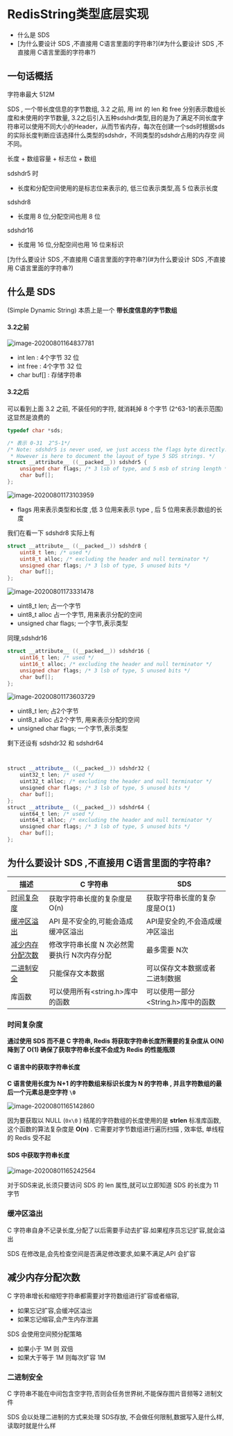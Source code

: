 # RedisString类型底层实现

- 什么是 SDS
- [为什么要设计 SDS ,不直接用 C语言里面的字符串?](#为什么要设计 SDS ,不直接用 C语言里面的字符串?)

## 一句话概括

字符串最大 512M

SDS , 一个带长度信息的字节数组, 3.2 之前, 用 int 的 len 和 free 分别表示数组长度和未使用的字节数量, 3.2之后引入五种sdshdr类型,目的是为了满足不同长度字符串可以使用不同大小的Header，从而节省内存，每次在创建一个sds时根据sds的实际长度判断应该选择什么类型的sdshdr，不同类型的sdshdr占用的内存空 间不同。

长度 + 数组容量 + 标志位 + 数组

sdshdr5 时 

- 长度和分配空间使用的是标志位来表示的, 低三位表示类型,高 5 位表示长度

sdshdr8

- 长度用 8 位,分配空间也用 8 位

sdshdr16

- 长度用 16 位,分配空间也用 16 位来标识

[为什么要设计 SDS ,不直接用 C语言里面的字符串?](#为什么要设计 SDS ,不直接用 C语言里面的字符串?)

## 什么是 SDS

(Simple Dynamic String) 本质上是一个 **带长度信息的字节数组**

#### 3.2之前

![image-20200801164837781](../../../assets/image-20200801164837781.png)

- int len  : 4个字节 32 位
- int free : 4个字节 32 位
- char buf[] : 存储字符串

#### 3.2之后

可以看到上面 3.2 之前, 不装任何的字符, 就消耗掉 8 个字节 (2^63-1的表示范围) 这显然是浪费的

```c
typedef char *sds;

/* 表示 0-31  2^5-1*/
/* Note: sdshdr5 is never used, we just access the flags byte directly.
 * However is here to document the layout of type 5 SDS strings. */
struct __attribute__ ((__packed__)) sdshdr5 { 
    unsigned char flags; /* 3 lsb of type, and 5 msb of string length */
    char buf[];
};
```

![image-20200801173103959](../../../assets/image-20200801173103959.png)

- flags 用来表示类型和长度 ,低 3 位用来表示 type , 后 5 位用来表示数组的长度

我们在看一下 sdshdr8 实际上有

```c
struct __attribute__ ((__packed__)) sdshdr8 {
    uint8_t len; /* used */
    uint8_t alloc; /* excluding the header and null terminator */
    unsigned char flags; /* 3 lsb of type, 5 unused bits */
    char buf[];
};
```

![image-20200801173331478](../../../assets/image-20200801173331478.png)

- uint8_t len; 占一个字节
- uint8_t alloc 占一个字节, 用来表示分配的空间
- unsigned char flags; 一个字节,表示类型

同理,sdshdr16

```c
struct __attribute__ ((__packed__)) sdshdr16 {
    uint16_t len; /* used */
    uint16_t alloc; /* excluding the header and null terminator */
    unsigned char flags; /* 3 lsb of type, 5 unused bits */
    char buf[];
};
```



![image-20200801173603729](../../../assets/image-20200801173603729.png)

- uint8_t len; 占2个字节
- uint8_t alloc 占2个字节, 用来表示分配的空间
- unsigned char flags; 一个字节,表示类型

剩下还设有 sdshdr32 和 sdshdr64

```java


struct __attribute__ ((__packed__)) sdshdr32 {
    uint32_t len; /* used */
    uint32_t alloc; /* excluding the header and null terminator */
    unsigned char flags; /* 3 lsb of type, 5 unused bits */
    char buf[];
};
struct __attribute__ ((__packed__)) sdshdr64 {
    uint64_t len; /* used */
    uint64_t alloc; /* excluding the header and null terminator */
    unsigned char flags; /* 3 lsb of type, 5 unused bits */
    char buf[];
};
```

## 为什么要设计 SDS ,不直接用 C语言里面的字符串?

| 描述                                  | C 字符串                                    | SDS                                |
| ------------------------------------- | ------------------------------------------- | ---------------------------------- |
| [时间复杂度](#时间复杂度)             | 获取字符串长度的复杂度是 O(n)               | 获取字符串长度的复杂度是O(1)       |
| [缓冲区溢出](#缓冲区溢出)             | API 是不安全的,可能会造成缓冲区溢出         | API是安全的,不会造成缓冲区溢出     |
| [减少内存分配次数](#减少内存分配次数) | 修改字符串长度 N 次必然需要执行 N次内存分配 | 最多需要 N次                       |
| [二进制安全](#二进制安全)             | 只能保存文本数据                            | 可以保存文本数据或者二进制数据     |
| 库函数                                | 可以使用所有<string.h>库中的函数            | 可以使用一部分<String.h>库中的函数 |

### 时间复杂度

**通过使用 SDS 而不是 C 字符串, Redis 将获取字符串长度所需要的复杂度从 O(N) 降到了 O(1) 确保了获取字符串长度不会成为 Redis 的性能瓶颈**

#### C 语言中的获取字符串长度

**C 语言使用长度为 N+1 的字符数组来标识长度为 N 的字符串 , 并且字符数组的最后一个元素总是空字符 `\0`**

![image-20200801165142860](../../../assets/image-20200801165142860.png)

因为要获取以 NULL (`0x\0` ) 结尾的字符数组的长度使用的是 **strlen** 标准库函数, 这个函数的算法复杂度是 **O(n)** . 它需要对字节数组进行遍历扫描 , 效率低, 单线程的 Redis 受不起

#### SDS 中获取字符串长度

![image-20200801165242564](../../../assets/image-20200801165242564.png)

对于SDS来说,长须只要访问 SDS 的 len 属性,就可以立即知道 SDS 的长度为 11 字节

### 缓冲区溢出

C 字符串自身不记录长度,分配了以后需要手动去扩容.如果程序员忘记扩容,就会溢出

SDS 在修改是,会先检查空间是否满足修改要求,如果不满足,API 会扩容

## 减少内存分配次数

C 字符串增长和缩短字符串都需要对字符数组进行扩容或者缩容,

- 如果忘记扩容,会缓冲区溢出
- 如果忘记缩容,会产生内存泄漏

SDS 会使用空间预分配策略

- 如果小于 1M 则 双倍
- 如果大于等于 1M 则每次扩容 1M

### 二进制安全

C 字符串不能在中间包含空字符,否则会任务世界树,不能保存图片音频等2 进制文件

SDS 会以处理二进制的方式来处理 SDS存放, 不会做任何限制,数据写入是什么样,读取时就是什么样